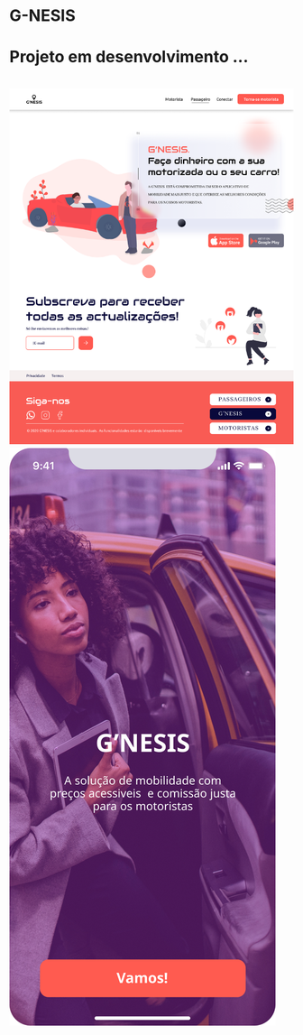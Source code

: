 # G-NESIS
<h1> Projeto em desenvolvimento ...<h1>


![Logo of the project](https://github.com/Orlandoj77/G-NESIS/blob/main/assets/Home.png)
![Logo of the project](https://github.com/Orlandoj77/G-NESIS/blob/main/assets/Login.png)

